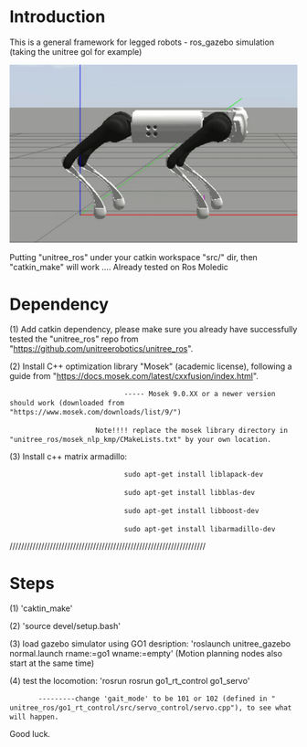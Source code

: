# **Introduction**

This is a general framework for legged robots - ros_gazebo simulation (taking the unitree gol for example)

![test_file](unitree_ros/test_pictures/bipedal_go1.png)





Putting "unitree_ros" under your catkin workspace "src/" dir, then "catkin_make" will work ....
Already tested on Ros Moledic


# **Dependency**

(1) Add catkin dependency, please make sure you already have successfully tested the "unitree_ros" repo from "https://github.com/unitreerobotics/unitree_ros".

(2) Install C++ optimization library "Mosek" (academic license), following a guide from "https://docs.mosek.com/latest/cxxfusion/index.html". 
                                
                                ----- Mosek 9.0.XX or a newer version should work (downloaded from "https://www.mosek.com/downloads/list/9/")

                         Note!!!! replace the mosek library directory in "unitree_ros/mosek_nlp_kmp/CMakeLists.txt" by your own location.  

(3) Install c++ matrix armadillo:

                                sudo apt-get install liblapack-dev
                                
                                sudo apt-get install libblas-dev
                                
                                sudo apt-get install libboost-dev
                                
                                sudo apt-get install libarmadillo-dev
                                
////////////////////////////////////////////////////////////////////

# **Steps**

(1) 'caktin_make'

(2) 'source devel/setup.bash'

(3) load gazebo simulator using GO1 desription: 'roslaunch unitree_gazebo normal.launch rname:=go1 wname:=empty' (Motion planning nodes also start at the same time)

(4) test the locomotion: 'rosrun rosrun go1_rt_control go1_servo'

           ---------change 'gait_mode' to be 101 or 102 (defined in " unitree_ros/go1_rt_control/src/servo_control/servo.cpp"), to see what will happen.
           
 Good luck.

